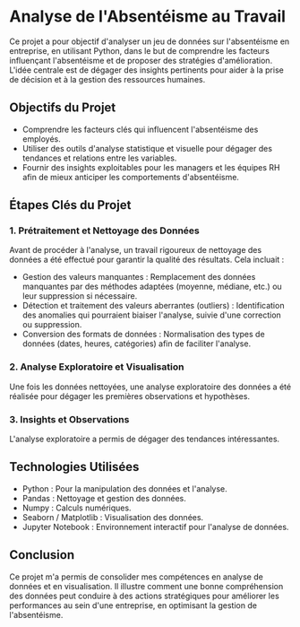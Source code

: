 # Analyse de l'Absentéisme au Travail
Ce projet a pour objectif d'analyser un jeu de données sur l'absentéisme en entreprise, en utilisant Python, dans le but de comprendre les facteurs influençant l'absentéisme et de proposer des stratégies d'amélioration. L'idée centrale est de dégager des insights pertinents pour aider à la prise de décision et à la gestion des ressources humaines.

## Objectifs du Projet
- Comprendre les facteurs clés qui influencent l'absentéisme des employés.
- Utiliser des outils d'analyse statistique et visuelle pour dégager des tendances et relations entre les variables.
- Fournir des insights exploitables pour les managers et les équipes RH afin de mieux anticiper les comportements d'absentéisme.

## Étapes Clés du Projet
### 1. Prétraitement et Nettoyage des Données
Avant de procéder à l'analyse, un travail rigoureux de nettoyage des données a été effectué pour garantir la qualité des résultats. Cela incluait :
- Gestion des valeurs manquantes : Remplacement des données manquantes par des méthodes adaptées (moyenne, médiane, etc.) ou leur suppression si nécessaire.
- Détection et traitement des valeurs aberrantes (outliers) : Identification des anomalies qui pourraient biaiser l'analyse, suivie d'une correction ou suppression.
- Conversion des formats de données : Normalisation des types de données (dates, heures, catégories) afin de faciliter l'analyse.
### 2. Analyse Exploratoire et Visualisation
Une fois les données nettoyées, une analyse exploratoire des données a été réalisée pour dégager les premières observations et hypothèses. 
### 3. Insights et Observations
L'analyse exploratoire a permis de dégager des tendances intéressantes.

## Technologies Utilisées
- Python : Pour la manipulation des données et l'analyse.
- Pandas : Nettoyage et gestion des données.
- Numpy : Calculs numériques.
- Seaborn / Matplotlib : Visualisation des données.
- Jupyter Notebook : Environnement interactif pour l'analyse de données.

## Conclusion
Ce projet m'a permis de consolider mes compétences en analyse de données et en visualisation. Il illustre comment une bonne compréhension des données peut conduire à des actions stratégiques pour améliorer les performances au sein d'une entreprise, en optimisant la gestion de l'absentéisme.
